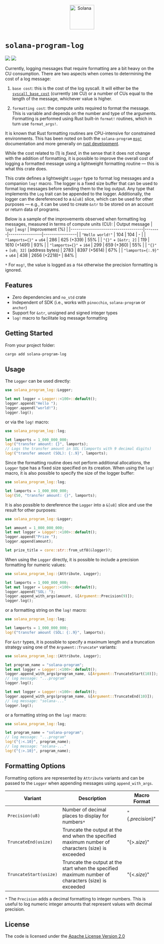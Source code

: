 <p align="center">
  <a href="https://solana.com">
    <img alt="Solana" src="https://github.com/user-attachments/assets/31bfc6b9-fdaa-4f3c-b802-2de70548b943" height="80" />
  </a>
</p>

# `solana-program-log`
<a href="https://crates.io/crates/solana-program-log"><img src="https://img.shields.io/crates/v/solana-program-log?logo=rust" /></a>
<a href="https://docs.rs/solana-program-log"><img src="https://img.shields.io/docsrs/solana-program-log?logo=docsdotrs" /></a>

Currently, logging messages that require formatting are a bit heavy on the CU consumption. There are two aspects when comes to determining the cost of a log message:

1. `base cost`: this is the cost of the log syscall. It will either be the [`syscall_base_cost`](https://github.com/anza-xyz/agave/blob/master/compute-budget/src/compute_budget.rs#L167) (currently `100` CU) or a number of CUs equal to the length of the message, whichever value is higher.

2. `formatting cost`: the compute units required to format the message. This is variable and depends on the number and type of the arguments. Formatting is performed using Rust built-in `format!` routines, which in turn use `format_args!`.

It is known that Rust formatting routines are CPU-intensive for constrained environments. This has been noted on both the `solana-program` [`msg!`](https://docs.rs/solana-program/latest/solana_program/macro.msg.html) documentation and more generally on [rust development](https://github.com/rust-lang/rust/issues/99012).

While the cost related to (1) is *fixed*, in the sense that it does not change with the addition of formatting, it is possible to improve the overall cost of logging a formatted message using a lightweight formatting routine &mdash; this is what this crate does.

This crate defines a lightweight `Logger` type to format log messages and a companion `log!` macro. The logger is a fixed size buffer that can be used to format log messages before sending them to the log output. Any type that implements the `Log` trait can be appended to the logger. Additionally, the logger can the dereferenced to a `&[u8]` slice, which can be used for other purposes &mdash; e.g., it can be used to create `&str` to be stored on an account or return data of programs.

Below is a sample of the improvements observed when formatting log messages, measured in terms of compute units (CU):
| Output message                      | `log!` | `msg!`          | Improvement (%) |
|-------------------------------------|--------|-----------------|-----------------|
| `"Hello world!"`                    | 104    | 104             | -               |
| `"lamports={}"` + `u64`             | 286    | 625 (+339)      | 55%             |
| `"{}"` + `[&str; 2]`                | 119    | 1610 (+1491)    | 93%             |
| `"lamports={}"` + `i64`             | 299    | 659 (+360)      | 55%             |
| `"{}"` + `[u8; 32]` (address bytes) | 2783   | 8397 (+5614)    | 67%             |
| `"lamports={:.9}"` + `u64`          | 438    | 2656 (+2218)`*` | 84%             |

`*` For `msg!`, the value is logged as a `f64` otherwise the precision formatting is ignored.

## Features

* Zero dependencies and `no_std` crate
* Independent of SDK (i.e., works with `pinocchio`, `solana-program` or `anchor`)
* Support for `&str`, unsigned and signed integer types
* `log!` macro to facilitate log message formatting

## Getting Started

From your project folder:
```bash
cargo add solana-program-log
```

## Usage

The `Logger` can be used directly:
```rust
use solana_program_log::Logger;

let mut logger = Logger::<100>::default();
logger.append("Hello ");
logger.append("world!");
logger.log();
```

 or via the `log!` macro:
 ```rust
use solana_program_log::log;

let lamports = 1_000_000_000;
log!("transfer amount: {}", lamports);
// Logs the transfer amount in SOL (lamports with 9 decimal digits)
log!("transfer amount (SOL): {:.9}", lamports);
```

Since the formatting routine does not perform additional allocations, the `Logger` type has a fixed size specified on its creation. When using the `log!` macro, it is also possible to specify the size of the logger buffer:

```rust
use solana_program_log::log;

let lamports = 1_000_000_000;
log!(50, "transfer amount: {}", lamports);
```

It is also possible to dereference the `Logger` into a `&[u8]` slice and use the result for other purposes:
```rust
use solana_program_log::Logger;

let amount = 1_000_000_000;
let mut logger = Logger::<100>::default();
logger.append("Prize ");
logger.append(amount);

let prize_title = core::str::from_utf8(&logger)?;
```

When using the `Logger` directly, it is possible to include a precision formatting for numeric values:
```rust
use solana_program_log::{Attribute, Logger};

let lamports = 1_000_000_000;
let mut logger = Logger::<100>::default();
logger.append("SOL: ");
logger.append_with_args(amount, &[Argument::Precision(9)]);
logger.log();
```

or a formatting string on the `log!` macro:
```rust
use solana_program_log::log;

let lamports = 1_000_000_000;
log!("transfer amount (SOL: {:.9}", lamports);
```

For `&str` types, it is possible to specify a maximum length and a truncation strategy using one of the `Argument::Truncate*` variants:
```rust
use solana_program_log::{Attribute, Logger};

let program_name = "solana-program";
let mut logger = Logger::<100>::default();
logger.append_with_args(program_name, &[Argument::TruncateStart(10)]);
// log message: "...program"
logger.log();

let mut logger = Logger::<100>::default();
logger.append_with_args(program_name, &[Argument::TruncateEnd(10)]);
// log message: "solana-..."
logger.log();
```

or a formatting string on the `log!` macro:
```rust
use solana_program_log::log;

let program_name = "solana-program";
// log message: "...program"
log!("{:<.10}", program_name);
// log message: "solana-..."
log!("{:>.10}", program_name);
```

## Formatting Options

Formatting options are represented by `Attribute` variants and can be passed to the `Logger` when appending messages using `append_with_args`.

| Variant                | Description                                     | Macro Format     |
| ---------------------- | ----------------------------------------------- | ---------------- |
| `Precision(u8)`        | Number of decimal places to display for numbers`*` | "{.*precision*}" |
| `TruncateEnd(usize)`   | Truncate the output at the end when the specified maximum number of characters (size) is exceeded | "{>.*size*}"     |
| `TruncateStart(usize)` | Truncate the output at the start when the specified maximum number of characters (size) is exceeded | "{<.*size*}"     |

`*` The `Precision` adds a decimal formatting to integer numbers. This is useful to log numeric integer amounts that represent values with decimal precision.

## License

The code is licensed under the [Apache License Version 2.0](LICENSE)
